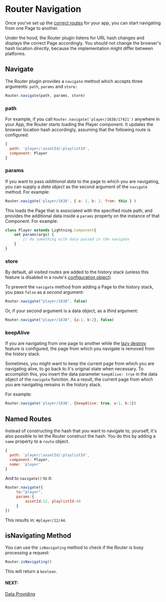 # Router Navigation

Once you've set up the [correct routes](configuration.md) for your app, you can start navigating from one Page to another.

Under the hood, the Router plugin listens for URL hash changes and displays the correct Page accordingly. You should
not change the browser's hash location *directly*, because the implementation might differ between platforms.

## Navigate

The Router plugin provides a `navigate` method which accepts three arguments: `path`, `params` and `store:`

```js
Router.navigate(path, params, store)
```

### path

For example, if you call `Router.navigate('player/1638/17421')` anywhere in your App, the Router starts loading the Player component. It updates the browser location hash accordingly, assuming that the following route is configured:

```js
{
  path: 'player/:assetId/:playlistId',
  component: Player
}
```

### params

If you want to pass *additional data* to the page to which you are navigating, you can supply a *data object* as the second argument of the `navigate` method. For example:

```js
Router.navigate('player/1638', { a: 1, b: 2, from: this } )
```

This loads the Page that is associated with the specified route path, and provides the additional data inside a `params` property on the instance of that Component. For example:

```js
class Player extends Lightning.Component{
    set params(args) {
        // do something with data passed in the navigate
    }
}
```

### store

By default, all visited routes are added to the history stack (unless this feature is disabled in a route's [configuration object](configuration.md#preventstorage)).

To prevent the `navigate` method from adding a Page to the history stack, you pass `false` as a *second* argument:

```js
Router.navigate("player/1638", false)
```

Or, if your second argument is a data object, as a *third* argument:

```js
Router.navigate("player/1638", {a:1, b:2}, false)
```

### keepAlive

If you are navigating from one page to another while the [lazy destroy](settings.md#lazyDestroy) feature is configured, the page from which you navigate is removed from the history stack.

Sometimes, you might want to keep the current page from which you are navigating alive, to go back to it's original state when necessary. To accomplish this, you insert the data parameter `keepAlive: true` in the data object of the `navigate` function. As a result, the current page from which you are navigating remains in the history stack.

For example:

```js
Router.navigate('player/1638', {keepAlive: true, a:1, b:2})
```

## Named Routes

Instead of constructing the hash that you want to navigate to, yourself, it's also possible to let the Router construct the hash.
You do this by adding a `name` property to a `route` object.

```js
{
  path: 'player/:assetId/:playlistId',
  component: Player,
  name: 'player'
}
```

And to `navigate()` to it:

```js
Router.navigate({
     to:"player",
     params:{
         assetId:12, playlistId:44
     }
})
```

This results in: `#player/12/44`.

## isNavigating Method

 You can use the `isNavigating` method to check if the Router is busy processing a request:

```js
Router.isNavigating()
```
This will return a `boolean`.

#### NEXT:
[Data Providing](dataproviding.md)
